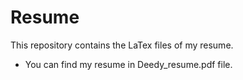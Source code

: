 # Resume
This repository contains the LaTex files of my resume.

- You can find my resume in Deedy_resume.pdf file.
